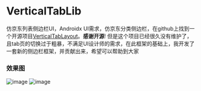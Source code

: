 # VerticalTabLib
仿京东列表侧边栏UI，Androidx
UI需求，仿京东分类侧边栏，在github上找到一个开源项目[VerticalTabLayout](https://github.com/qstumn/VerticalTabLayout)。**感谢开源**! 但是这个项目已经很久没有维护了，且tab页的切换过于粗暴，不满足UI设计师的需求，在此框架的基础上，我开发了一套新的侧边栏框架，并贡献出来，希望可以帮助到大家

### 效果图
![image](https://github.com/JiaJie-xu1/VerticalTabLib/blob/master/demo1.gif)
![image](https://github.com/JiaJie-xu1/VerticalTabLib/blob/master/demo2.gif)
